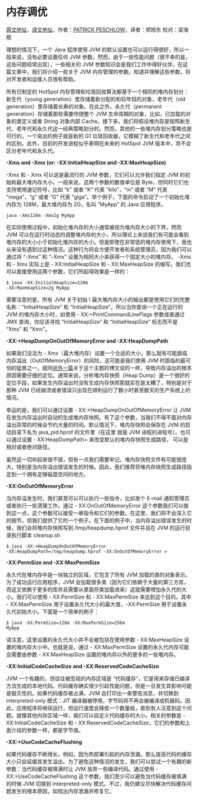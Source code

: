 # 内存调优

[原文地址](https://blog.codecentric.de/en/2012/07/useful-jvm-flags-part-4-heap-tuning/)，[译文地址](http://ifeve.com/useful-jvm-flags-part-4-heap-tuning/)，作者：[PATRICK PESCHLOW](https://blog.codecentric.de/en/author/patrick-peschlow/)，译者：郑旭东  校对：梁海舰

理想的情况下，一个 Java 程序使用 JVM 的默认设置也可以运行得很好，所以一般来说，没有必要设置任何 JVM 参数。然而，由于一些性能问题（很不幸的是，这些问题经常出现），一些相关的 JVM 参数知识会是我们工作中得好伙伴。在这篇文章中，我们将介绍一些关于 JVM 内存管理的参数。知道并理解这些参数，将对开发者和运维人员很有帮助。

所有已制定的 HotSpot 内存管理和垃圾回收算法都基于一个相同的堆内存划分：新生代（young generation）里存储着新分配的和较年轻的对象，老年代（old generation）里存储着长寿的对象。在此之外，永久代（permanent generation）存储着那些需要伴随整个 JVM 生命周期的对象，比如，已加载的对象的类定义或者 String 对象内部 Cache。接下来，我们将假设堆内存是按照新生代、老年代和永久代这一经典策略划分的。然而，其他的一些堆内存划分策略也是可行的，一个突出的例子就是新的 G1 垃圾回收器，它模糊了新生代和老年代之间的区别。此外，目前的开发进程似乎表明在未来的 HotSpot JVM 版本中，将不会区分老年代和永久代。

**-Xms and -Xmx (or: -XX:InitialHeapSize and -XX:MaxHeapSize)**

-Xms 和 - Xmx 可以说是最流行的 JVM 参数，它们可以允许我们指定 JVM 的初始和最大堆内存大小。一般来说，这两个参数的数值单位是 Byte，但同时它们也支持使用速记符号，比如 “k” 或者 “K” 代表 “kilo”，“m” 或者 “M” 代表 “mega”，“g” 或者 “G” 代表 “giga”。举个例子，下面的命令启动了一个初始化堆内存为 128M，最大堆内存为 2G，名叫 “MyApp” 的 Java 应用程序。

<code class="plain">java -Xms128m -Xmx2g MyApp</code>

在实际使用过程中，初始化堆内存的大小通常被视为堆内存大小的下界。然而 JVM 可以在运行时动态的调整堆内存的大小，所以理论上来说我们有可能会看到堆内存的大小小于初始化堆内存的大小。但是即使在非常低的堆内存使用下，我也从来没有遇到过这种情况。这种行为将会方便开发者和系统管理员，因为我们可以通过将 “-Xms” 和 “-Xmx” 设置为相同大小来获得一个固定大小的堆内存。 -Xms 和 - Xmx 实际上是 - XX:InitialHeapSize 和 - XX:MaxHeapSize 的缩写。我们也可以直接使用这两个参数，它们所起得效果是一样的：

<code class="plain">$ java -XX:InitialHeapSize=128m -XX:MaxHeapSize=2g MyApp</code>

需要注意的是，所有 JVM 关于初始 \ 最大堆内存大小的输出都是使用它们的完整名称：“InitialHeapSize” 和 “InitialHeapSize”。所以当你查询一个正在运行的 JVM 的堆内存大小时，如使用 - XX:+PrintCommandLineFlags 参数或者通过 JMX 查询，你应该寻找 “InitialHeapSize” 和 “InitialHeapSize” 标志而不是 “Xms” 和 “Xmx”。

**-XX:+HeapDumpOnOutOfMemoryError and -XX:HeapDumpPath**

如果我们没法为 - Xmx（最大堆内存）设置一个合适的大小，那么就有可能面临内存溢出（OutOfMemoryError）的风险，这可能是我们使用 JVM 时面临的最可怕的猛兽之一。就同[另外一篇](https://blog.codecentric.de/en/2011/03/java-memory-configuration-and-monitoring-3rd-act/)关于这个主题的博文说的一样，导致内存溢出的根本原因需要仔细的定位。通常来说，分析堆内存快照（Heap Dump）是一个很好的定位手段，如果发生内存溢出时没有生成内存快照那就实在是太糟了，特别是对于那种 JVM 已经崩溃或者错误只出现在顺利运行了数小时甚至数天的生产系统上的情况。

幸运的是，我们可以通过设置 - XX:+HeapDumpOnOutOfMemoryError 让 JVM 在发生内存溢出时自动的生成堆内存快照。有了这个参数，当我们不得不面对内存溢出异常的时候会节约大量的时间。默认情况下，堆内存快照会保存在 JVM 的启动目录下名为 java_pid<pid>.hprof 的文件里（在这里 <pid> 就是 JVM 进程的进程号）。也可以通过设置 - XX:HeapDumpPath=<path> 来改变默认的堆内存快照生成路径，<path> 可以是相对或者绝对路径。

虽然这一切听起来很不错，但有一点我们需要牢记。堆内存快照文件有可能很庞大，特别是当内存溢出错误发生的时候。因此，我们推荐将堆内存快照生成路径指定到一个拥有足够磁盘空间的地方。

**-XX:OnOutOfMemoryError**

当内存溢发生时，我们甚至可以可以执行一些指令，比如发个 E-mail 通知管理员或者执行一些清理工作。通过 - XX:OnOutOfMemoryError 这个参数我们可以做到这一点，这个参数可以接受一串指令和它们的参数。在这里，我们将不会深入它的细节，但我们提供了它的一个例子。在下面的例子中，当内存溢出错误发生的时候，我们会将堆内存快照写到 /tmp/heapdump.hprof 文件并且在 JVM 的运行目录执行脚本 cleanup.sh

<code class="plain">$ java -XX:+HeapDumpOnOutOfMemoryError -XX:HeapDumpPath=/tmp/heapdump.hprof -XX:OnOutOfMemoryError =</code>

**-XX:PermSize and -XX:MaxPermSize**

永久代在堆内存中是一块独立的区域，它包含了所有 JVM 加载的类的对象表示。为了成功运行应用程序，JVM 会加载很多类（因为它们依赖于大量的第三方库，而这又依赖于更多的库并且需要从里面将类加载进来）这就需要增加永久代的大小。我们可以使用 - XX:PermSize 和 - XX:MaxPermSize 来达到这个目的。其中 - XX:MaxPermSize 用于设置永久代大小的最大值，-XX:PermSize 用于设置永久代初始大小。下面是一个简单的例子：

<code class="plain">$ java -XX:PermSize=128m -XX:MaxPermSize=256m MyApp</code>

请注意，这里设置的永久代大小并不会被包括在使用参数 - XX:MaxHeapSize 设置的堆内存大小中。也就是说，通过 - XX:MaxPermSize 设置的永久代内存可能会需要由参数 - XX:MaxHeapSize 设置的堆内存以外的更多的一些堆内存。

**-XX:InitialCodeCacheSize and -XX:ReservedCodeCacheSize**

JVM 一个有趣的，但往往被忽视的内存区域是 “代码缓存”，它是用来存储已编译方法生成的本地代码。代码缓存确实很少引起性能问题，但是一旦发生其影响可能是毁灭性的。如果代码缓存被占满，JVM 会打印出一条警告消息，并切换到 interpreted-only 模式：JIT 编译器被停用，字节码将不再会被编译成机器码。因此，应用程序将继续运行，但运行速度会降低一个数量级，直到有人注意到这个问题。就像其他内存区域一样，我们可以自定义代码缓存的大小。相关的参数是 - XX:InitialCodeCacheSize 和 - XX:ReservedCodeCacheSize，它们的参数和上面介绍的参数一样，都是字节值。

**-XX:+UseCodeCacheFlushing**

如果代码缓存不断增长，例如，因为热部署引起的内存泄漏，那么提高代码的缓存大小只会延缓其发生溢出。为了避免这种情况的发生，我们可以尝试一个有趣的新参数：当代码缓存被填满时让 JVM 放弃一些编译代码。通过使用 - XX:+UseCodeCacheFlushing 这个参数，我们至少可以避免当代码缓存被填满的时候 JVM 切换到 interpreted-only 模式。不过，我仍建议尽快解决代码缓存问题发生的根本原因，如找出内存泄漏并修复它。

